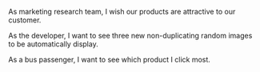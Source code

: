 As marketing research team, I wish our products are attractive to our customer.

As the developer, I want to see three new non-duplicating random images to be automatically display. 

As a bus passenger, I want to see which product I click most. 